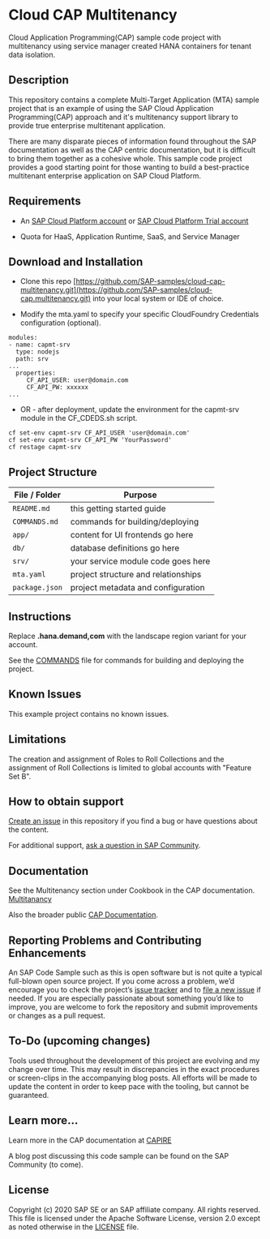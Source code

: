 <!--
SPDX-FileCopyrightText: 2020 Andrew Lunde <andrew.lunde@sap.com>

SPDX-License-Identifier: Apache-2.0
-->

# Cloud CAP Multitenancy

Cloud Application Programming(CAP) sample code project with multitenancy using service manager created HANA containers for tenant data isolation.  

## Description

This repository contains a complete Multi-Target Application (MTA) sample project that is an example of using the SAP Cloud Application Programming(CAP) approach and it's multitenancy support library to provide true enterprise multitenant application.

There are many disparate pieces of information found throughout the SAP documentation as well as the CAP centric documentation, but it is difficult to bring them together as a cohesive whole.  This sample code project provides a good starting point for those wanting to build a best-practice multitenant enterprise application on SAP Cloud Platform.

## Requirements

 - An [SAP Cloud Platform account](https://account.hana.ondemand.com/) or [SAP Cloud Platform Trial account](https://account.hanatrial.ondemand.com/cockpit)

 - Quota for HaaS, Application Runtime, SaaS, and Service Manager
 
 ## Download and Installation

 - Clone this repo [https://github.com/SAP-samples/cloud-cap-multitenancy.git](https://github.com/SAP-samples/cloud-cap.multitenancy.git) into your local system or IDE of choice.

 - Modify the mta.yaml to specify your specific CloudFoundry Credentials configuration (optional).

 ```
modules:
 - name: capmt-srv
   type: nodejs
   path: srv
...
   properties:
      CF_API_USER: user@domain.com
      CF_API_PW: xxxxxx
...
```
 - OR - after deployment, update the environment for the capmt-srv module in the CF_CDEDS.sh script.
 ```
cf set-env capmt-srv CF_API_USER 'user@domain.com'
cf set-env capmt-srv CF_API_PW 'YourPassword'
cf restage capmt-srv
```

## Project Structure

File / Folder | Purpose
---------|----------
`README.md` | this getting started guide
`COMMANDS.md` | commands for building/deploying 
`app/` | content for UI frontends go here
`db/` | database definitions go here
`srv/` | your service module code goes here
`mta.yaml` | project structure and relationships
`package.json` | project metadata and configuration

## Instructions

Replace **<landscape>.hana.demand,com** with the landscape region variant for your account. 

See the [COMMANDS](COMMANDS.md) file for commands for building and deploying the project.



## Known Issues

This example project contains no known issues.

## Limitations

The creation and assignment of Roles to Roll Collections and the assignment of Roll Collections is limited to global accounts with "Feature Set B".


## How to obtain support

[Create an issue](https://github.com/SAP-samples/cloud-cap-multitenancy/issues) in this repository if you find a bug or have questions about the content.
 
For additional support, [ask a question in SAP Community](https://answers.sap.com/questions/ask.html?additionalTagId=723714486627645412834578565527550).
 
## Documentation

See the Multitenancy section under Cookbook in the CAP documentation.  [Multitanancy](https://cap.cloud.sap/docs/guides/multitenancy)

Also the broader public [CAP Documentation](https://cap.cloud.sap/docs/).



## Reporting Problems and Contributing Enhancements

An SAP Code Sample such as this is open software but is not quite a typical full-blown open source project. If you come across a problem, we’d encourage you to check the project’s [issue tracker](https://github.com/SAP-samples/cloud-cap-multitenancy/issues) and to [file a new issue](https://github.com/SAP-samples/cloud-cap-multitenancy/issues/new) if needed. If you are especially passionate about something you’d like to improve, you are welcome to fork the repository and submit improvements or changes as a pull request.


## To-Do (upcoming changes)

Tools used throughout the development of this project are evolving and my change over time. This may result in discrepancies in the exact procedures or screen-clips in the accompanying blog posts. All efforts will be made to update the content in order to keep pace with the tooling, but cannot be guaranteed.


## Learn more...

Learn more in the CAP documentation at [CAPIRE](https://cap.cloud.sap/docs/)

A blog post discussing this code sample can be found on the SAP Community (to come). 


## License
Copyright (c) 2020 SAP SE or an SAP affiliate company. All rights reserved. This file is licensed under the Apache Software License, version 2.0 except as noted otherwise in the [LICENSE](LICENSE) file.
